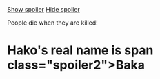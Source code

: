 <div class="forum-post">
    <a href="#hide" class="hide btn" id="hide">Show spoiler</a>
    <a href="#show" class="show btn" id="show">Hide spoiler</a>
    <div class="spoiler">
      <p class="spoiler-content">People die when they are killed!</p>
    </div>
</div>

<h1> Hako's real name is span class="spoiler2">Baka</span> </h1>
